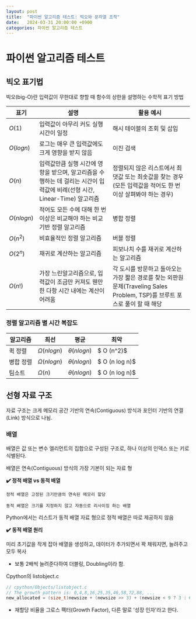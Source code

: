 ```yaml
---
layout: post
title:  "파이썬 알고리즘 테스트: 빅오와 문자열 조작"
date:   2024-03-31 20:00:00 +0900
categories: 파이썬 알고리즘 테스트
---
```


# 파이썬 알고리즘 테스트

## 빅오 표기법

빅오(big-O)란 입력값이 무한대로 향할 때 함수의 상한을 설명하는 수학적 표기 방법

|표기|설명|활용 예시|
|--|--|--|
|$O(1)$|입력값이 아무리 커도 실행 시간이 일정|해시 테이블의 조회 및 삽입|
|$O(log n)$|로그는 매우 큰 입력값에도 크게 영향을 받지 않음|이진 검색|
|$O(n)$|입력값만큼 실행 시간에 영향을 받으며, 알고리즘을 수행하는 데 걸리는 시간이 입력값에 비례(선형 시간, Linear-Time) 알고리즘|정렬되지 않은 리스트에서 최댓값 또는 최솟값을 찾는 경우(모든 입력값을 적어도 한 번 이상 살펴봐야 하는 경우)|
|$O(n log n)$|적어도 모든 수에 대해 한 번 이상은 비교해야 하는 비교 기반 정렬 알고리즘|병합 정렬|
|$O(n^2)$|비효율적인 정렬 알고리즘|버블 정렬|
|$O(2^n)$|재귀로 계산하는 알고리즘|피보나치 수를 재귀로 계산하는 알고리즘|
|$O(n!)$|가장 느린알고리즘으로, 입력값이 조금만 커져도 웬만한 다항 시간 내에는 계산이 어려움|각 도시를 방문하고 돌아오는 가장 짧은 경로를 찾는 외판원 문제(Traveling Sales Problem, TSP)를 브루트 포스로 풀이 할 때 해당|

### 정렬 알고리즘 별 시간 복잡도

|알고리즘|최선|평균|최악|
|--|--|--|--|
|퀵 정렬|$\Omega (n log n)$ | $\theta (n log n)$| $ O (n^2)$|
|병합 정렬|$\Omega (n log n)$| $\theta (n log n)$| $ O (n log n)$|
|팀소트|$\Omega (n)$| $\theta (n log n)$| $ O (n log n)$|

## 선형 자료 구조

자료 구조는 크게 메모리 공간 기반의 연속(Contiguous) 방식과 포인터 기반의 연결(Link) 방식으로 나뉨.

### 배열

배열은 값 또는 변수 엘리먼트의 집합으로 구성된 구조로, 하나 이상의 인덱스 또는 키로 식별된다.

배열은 연속(Contiguous) 방식의 가장 기본이 되는 자료 형

**✔️ 정적 배열 vs 동적 배열**


```
정적 배열은 고정된 크기만큼의 연속된 메모리 할당

동적 배열은 크기를 지정하지 않고 자동으로 리사이징 하는 배열
```

Python에서는 리스트가 동적 배열 자료 형으로 정적 배열은 따로 제공하지 않음

**✔️ 동적 배열 원리**

미리 초기값을 작게 잡아 배열을 생성하고, 데이터가 추가되면서 꽉 채워지면, 늘려주고 모두 복사
- 보통 2배씩 늘려준다하여 더블링, Doubling이라 함.


Cpython의 listobject.c

```c
// cpython/Objects/listobject.c
// The growth pattern is: 0,4,8,16,25,35,46,58,72,88, ...
new_allocated = (size_t)newsize + (newsize >> 3) + (newsize < 9 ? 3 : 6)
```

- 재할당 비율을 그로스 팩터(Growth Factor), 다른 말로 '성장 인자'라고 한다.